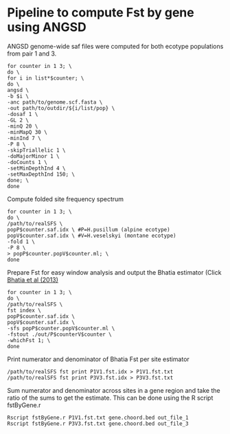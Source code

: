
# Pipeline to compute Fst by gene using ANGSD 

ANGSD genome-wide saf files were computed for both ecotype populations from pair 1 and 3.
```
for counter in 1 3; \
do \
for i in list*$counter; \
do \
angsd \
-b $i \
-anc path/to/genome.scf.fasta \
-out path/to/outdir/${i/list/pop} \
-dosaf 1 \
-GL 2 \
-minQ 20 \
-minMapQ 30 \
-minInd 7 \
-P 8 \
-skipTriallelic 1 \
-doMajorMinor 1 \
-doCounts 1 \
-setMinDepthInd 4 \
-setMaxDepthInd 150; \
done; \
done
```
Compute folded site frequency spectrum
```
for counter in 1 3; \
do \
/path/to/realSFS \
popP$counter.saf.idx \ #P=H.pusillum (alpine ecotype)
popV$counter.saf.idx \ #V=H.veselskyi (montane ecotype)
-fold 1 \
-P 8 \
> popP$counter.popV$counter.ml; \
done
```
Prepare Fst for easy window analysis and output the Bhatia estimator (Click [Bhatia et al (2013)](https://pubmed.ncbi.nlm.nih.gov/23861382/)
```
for counter in 1 3; \
do \
/path/to/realSFS \
fst index \
popP$counter.saf.idx \
popV$counter.saf.idx \
-sfs popP$counter.popV$counter.ml \
-fstout ./out/P$counterV$counter \
-whichFst 1; \
done
```
Print numerator and denominator of Bhatia Fst per site estimator 
```
/path/to/realSFS fst print P1V1.fst.idx > P1V1.fst.txt
/path/to/realSFS fst print P3V3.fst.idx > P3V3.fst.txt
```
Sum numerator and denominator across sites in a gene region and take the ratio of the sums to get the estimate. This can be done using the R script fstByGene.r 
```
Rscript fstByGene.r P1V1.fst.txt gene.choord.bed out_file_1
Rscript fstByGene.r P3V3.fst.txt gene.choord.bed out_file_3
